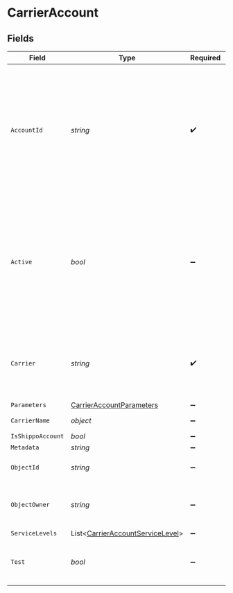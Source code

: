 # CarrierAccount


## Fields

| Field                                                                                                                                                                                                                                                                           | Type                                                                                                                                                                                                                                                                            | Required                                                                                                                                                                                                                                                                        | Description                                                                                                                                                                                                                                                                     | Example                                                                                                                                                                                                                                                                         |
| ------------------------------------------------------------------------------------------------------------------------------------------------------------------------------------------------------------------------------------------------------------------------------- | ------------------------------------------------------------------------------------------------------------------------------------------------------------------------------------------------------------------------------------------------------------------------------- | ------------------------------------------------------------------------------------------------------------------------------------------------------------------------------------------------------------------------------------------------------------------------------- | ------------------------------------------------------------------------------------------------------------------------------------------------------------------------------------------------------------------------------------------------------------------------------- | ------------------------------------------------------------------------------------------------------------------------------------------------------------------------------------------------------------------------------------------------------------------------------- |
| `AccountId`                                                                                                                                                                                                                                                                     | *string*                                                                                                                                                                                                                                                                        | :heavy_check_mark:                                                                                                                                                                                                                                                              | Unique identifier of the account. Please check the <a href="https://docs.goshippo.com/docs/carriers/carrieraccounts/">carrier accounts tutorial</a> <br/>page for the `account_id` per carrier.<br> <br/>To protect account information, this field will be masked in any API response. | ****                                                                                                                                                                                                                                                                            |
| `Active`                                                                                                                                                                                                                                                                        | *bool*                                                                                                                                                                                                                                                                          | :heavy_minus_sign:                                                                                                                                                                                                                                                              | Determines whether the account is active. When creating a shipment, if no `carrier_accounts` are explicitly <br/>passed Shippo will query all carrier accounts that have this field set. By default, this is set to True.                                                       |                                                                                                                                                                                                                                                                                 |
| `Carrier`                                                                                                                                                                                                                                                                       | *string*                                                                                                                                                                                                                                                                        | :heavy_check_mark:                                                                                                                                                                                                                                                              | Carrier token, see <a href="#tag/Carriers">Carriers</a><br><br/>Please check the <a href="https://docs.goshippo.com/docs/carriers/carrieraccounts/">carrier accounts tutorial</a> page for all supported carriers.                                                              | usps                                                                                                                                                                                                                                                                            |
| `Parameters`                                                                                                                                                                                                                                                                    | [CarrierAccountParameters](../../Models/Components/CarrierAccountParameters.md)                                                                                                                                                                                                 | :heavy_minus_sign:                                                                                                                                                                                                                                                              | N/A                                                                                                                                                                                                                                                                             |                                                                                                                                                                                                                                                                                 |
| `CarrierName`                                                                                                                                                                                                                                                                   | *object*                                                                                                                                                                                                                                                                        | :heavy_minus_sign:                                                                                                                                                                                                                                                              | Carrier name, see <a href="#tag/Carriers">Carriers</a><br>                                                                                                                                                                                                                      | USPS                                                                                                                                                                                                                                                                            |
| `IsShippoAccount`                                                                                                                                                                                                                                                               | *bool*                                                                                                                                                                                                                                                                          | :heavy_minus_sign:                                                                                                                                                                                                                                                              | N/A                                                                                                                                                                                                                                                                             | false                                                                                                                                                                                                                                                                           |
| `Metadata`                                                                                                                                                                                                                                                                      | *string*                                                                                                                                                                                                                                                                        | :heavy_minus_sign:                                                                                                                                                                                                                                                              | N/A                                                                                                                                                                                                                                                                             |                                                                                                                                                                                                                                                                                 |
| `ObjectId`                                                                                                                                                                                                                                                                      | *string*                                                                                                                                                                                                                                                                        | :heavy_minus_sign:                                                                                                                                                                                                                                                              | Unique identifier of the carrier account object.                                                                                                                                                                                                                                | 6aa34d5f6865448fbb1ee93636e98999                                                                                                                                                                                                                                                |
| `ObjectOwner`                                                                                                                                                                                                                                                                   | *string*                                                                                                                                                                                                                                                                        | :heavy_minus_sign:                                                                                                                                                                                                                                                              | Username of the user who created the carrier account object.                                                                                                                                                                                                                    | bob+22@gmail.com                                                                                                                                                                                                                                                                |
| `ServiceLevels`                                                                                                                                                                                                                                                                 | List<[CarrierAccountServiceLevel](../../Models/Components/CarrierAccountServiceLevel.md)>                                                                                                                                                                                       | :heavy_minus_sign:                                                                                                                                                                                                                                                              | N/A                                                                                                                                                                                                                                                                             |                                                                                                                                                                                                                                                                                 |
| `Test`                                                                                                                                                                                                                                                                          | *bool*                                                                                                                                                                                                                                                                          | :heavy_minus_sign:                                                                                                                                                                                                                                                              | Indicates whether the object has been created in test mode.                                                                                                                                                                                                                     | false                                                                                                                                                                                                                                                                           |